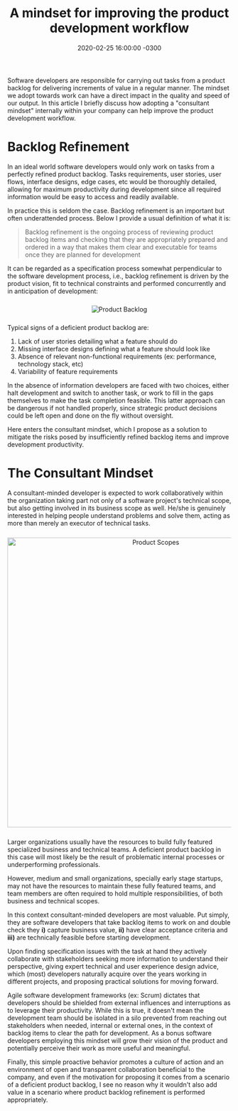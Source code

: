 ﻿---
layout: post
title: "A mindset for improving the product development workflow"
date: 2020-02-25 16:00:00 -0300
tags: collaboration project-management
redirect_from:
  - /2020/02/the-consultant-developer
---

Software developers are responsible for carrying out tasks from a product backlog for delivering increments of value in a regular manner. The mindset we adopt towards work can have a direct impact in the quality and speed of our output. In this article I briefly discuss how adopting a "consultant mindset" internally within your company can help improve the product development workflow.

Backlog Refinement
============

In an ideal world software developers would only work on tasks from a perfectly refined product backlog. Tasks requirements, user stories, user flows, interface designs, edge cases, etc would be thoroughly detailed, allowing for maximum productivity during development since all required information would be easy to access and readily available.

In practice this is seldom the case. Backlog refinement is an important but often underattended process. Below I provide a usual definition of what it is:

> Backlog refinement is the ongoing process of reviewing product backlog items and checking that they are appropriately prepared and ordered in a way that makes them clear and executable for teams once they are planned for development

It can be regarded as a specification process somewhat perpendicular to the software development process, i.e., backlog refinement is driven by the product vision, fit to technical constraints and performed concurrently and in anticipation of development:

<p align="center">
  <img style="max-height: 380px; max-width: 100%; margin: 10px 0" src="{{ site.baseurl }}/images/p15/product_backlog.PNG" alt="Product Backlog"/>
  <br>
</p>

Typical signs of a deficient product backlog are:

1. Lack of user stories detailing what a feature should do
1. Missing interface designs defining what a feature should look like
1. Absence of relevant non-functional requirements (ex: performance, technology stack, etc)
1. Variability of feature requirements

In the absence of information developers are faced with two choices, either halt development and switch to another task, or work to fill in the gaps themselves to make the task completion feasible. This latter  approach can be dangerous if not handled properly, since strategic product decisions could be left open and done on the fly without oversight.

Here enters the consultant mindset, which I propose as a solution to mitigate the risks posed by insufficiently refined backlog items and improve development productivity.
 
The Consultant Mindset
============

A consultant-minded developer is expected to work collaboratively within the organization taking part not only of a software project's technical scope, but also getting involved in its business scope as well. He/she is genuinely interested in helping people understand problems and solve them, acting as more than merely an executor of technical tasks. 

<p align="center">
  <img style="width: 652px; max-width: 100%; margin: 10px 0" src="{{ site.baseurl }}/images/p15/product_scopes.PNG" alt="Product Scopes"/>
  <br>
</p>

Larger organizations usually have the resources to build fully featured specialized business and technical teams. A deficient product backlog in this case will most likely be the result of problematic internal processes or underperforming professionals.

However, medium and small organizations, specially early stage startups, may not have the resources to maintain these fully featured teams, and team members are often required to hold multiple responsibilities, of both business and technical scopes.

In this context consultant-minded developers are most valuable. Put simply, they are software developers that take backlog items to work on and double check they <b>i)</b> capture business value, <b>ii)</b> have clear acceptance criteria and <b>iii)</b> are technically feasible before starting development.

Upon finding specification issues with the task at hand they actively collaborate with stakeholders seeking more information to understand their perspective, giving expert technical and user experience design advice, which (most) developers naturally acquire over the years working in different projects, and proposing practical solutions for moving forward.

Agile software development frameworks (ex: Scrum) dictates that developers should be shielded from external influences and interruptions as to leverage their productivity. While this is true, it doesn't mean the development team should be isolated in a silo prevented from reaching out stakeholders when needed, internal or external ones, in the context of backlog items to clear the path for development. As a bonus software developers employing this mindset will grow their vision of the product and potentially perceive their work as more useful and meaningful.

Finally, this simple proactive behavior promotes a culture of action and an environment of open and transparent collaboration beneficial to the company, and even if the motivation for proposing it comes from a scenario of a deficient product backlog, I see no reason why it wouldn't also add value in a scenario where product backlog refinement is performed appropriately.